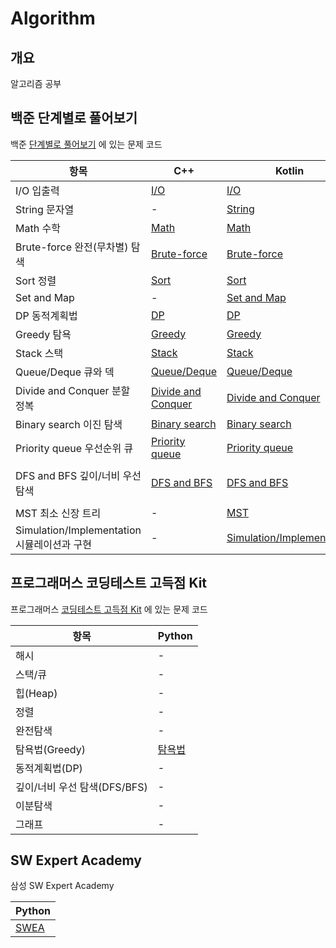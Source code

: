 # Algorithm

## 개요

알고리즘 공부

## 백준 단계별로 풀어보기

백준 [단계별로 풀어보기](https://www.acmicpc.net/step) 에 있는 문제 코드

| 항목                                  | C++                                           | Kotlin                                                  | Python                             |
|-------------------------------------|-----------------------------------------------|---------------------------------------------------------|------------------------------------|
| I/O 입출력                             | [I/O](cpp/step/io)                            | [I/O](kotlin/step/io)                                   | -                                  |
| String 문자열                          | -                                             | [String](kotlin/step/string)                            | -                                  |
| Math 수학                             | [Math](cpp/step/math)                         | [Math](kotlin/step/math)                                | -                                  |
| Brute-force 완전(무차별) 탐색              | [Brute-force](cpp/step/brute-force)           | [Brute-force](kotlin/step/brute-force)                  | -                                  |
| Sort 정렬                             | [Sort](cpp/step/sort)                         | [Sort](kotlin/step/sort)                                | -                                  |
| Set and Map                         | -                                             | [Set and Map](kotlin/step/set&map)                      | -                                  |
| DP 동적계획법                            | [DP](cpp/step/dp)                             | [DP](kotlin/step/dp)                                    | -                                  |
| Greedy 탐욕                           | [Greedy](cpp/step/greedy)                     | [Greedy](kotlin/step/greedy)                            | -                                  |
| Stack 스택                            | [Stack](cpp/step/stack)                       | [Stack](kotlin/step/stack)                              | -                                  |
| Queue/Deque 큐와 덱                    | [Queue/Deque](cpp/step/que)                   | [Queue/Deque](kotlin/step/que)                          | -                                  |
| Divide and Conquer 분할 정복            | [Divide and Conquer](cpp/step/divide&conquer) | [Divide and Conquer](kotlin/step/divide&conquer)        | -                                  |
| Binary search 이진 탐색                 | [Binary search](cpp/step/binary-search)       | [Binary search](kotlin/step/binary-search)              | -                                  |
| Priority queue 우선순위 큐               | [Priority queue](cpp/step/priority-queue)     | [Priority queue](kotlin/step/priority-queue)            | -                                  |
| DFS and BFS 깊이/너비 우선 탐색             | [DFS and BFS](cpp/step/dfs&bfs)               | [DFS and BFS](kotlin/step/dfs&bfs)                      | [DFS and BFS](python/step/dfs&bfs) |
| MST 최소 신장 트리                        | -                                             | [MST](kotlin/step/mst)                                  | -                                  |
| Simulation/Implementation 시뮬레이션과 구현 | -                                             | [Simulation/Implementation](kotlin/step/implementation) | -                                  |

## 프로그래머스 코딩테스트 고득점 Kit

프로그래머스 [코딩테스트 고득점 Kit](https://programmers.co.kr/learn/challenges) 에 있는 문제 코드

| 항목                   | Python                   |
|----------------------|--------------------------|
| 해시                   | -                        |
| 스택/큐                 | -                        |
| 힙(Heap)              | -                        |
| 정렬                   | -                        |
| 완전탐색                 | -                        |
| 탐욕법(Greedy)          | [탐욕법](python/kit/greedy) |
| 동적계획법(DP)            | -                        |
| 깊이/너비 우선 탐색(DFS/BFS) | -                        |
| 이분탐색                 | -                        |
| 그래프                  | -                        |


## SW Expert Academy

삼성 SW Expert Academy

| Python              |
|---------------------|
| [SWEA](python/swea) |
